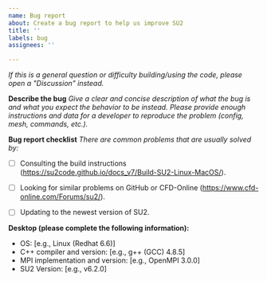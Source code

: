 ```yaml
---
name: Bug report
about: Create a bug report to help us improve SU2
title: ''
labels: bug
assignees: ''

---
```


*If this is a general question or difficulty building/using the code, please open a "Discussion" instead.*

**Describe the bug**
*Give a clear and concise description of what the bug is and what you expect the behavior to be instead. Please provide enough instructions and data for a developer to reproduce the problem (config, mesh, commands, etc.).*


**Bug report checklist**
*There are common problems that are usually solved by:*

- [ ] Consulting the build instructions (https://su2code.github.io/docs_v7/Build-SU2-Linux-MacOS/).
- [ ] Looking for similar problems on GitHub or CFD-Online (https://www.cfd-online.com/Forums/su2/).
- [ ] Updating to the newest version of SU2.


**Desktop (please complete the following information):**
 - OS: [e.g., Linux (Redhat 6.6)]
 - C++ compiler and version: [e.g., g++ (GCC) 4.8.5]
 - MPI implementation and version: [e.g., OpenMPI 3.0.0]
 - SU2 Version: [e.g., v6.2.0]

